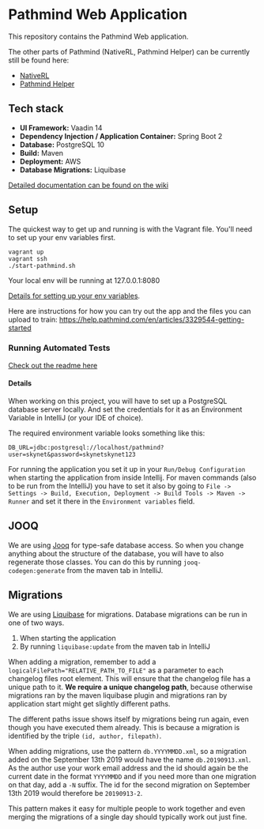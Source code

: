 # Pathmind Web Application

This repository contains the Pathmind Web application.

The other parts of Pathmind (NativeRL, Pathmind Helper) can be currently still be found here:

- [NativeRL](https://github.com/SkymindIO/skil-somatic-cloud/tree/master/nativerl)
- [Pathmind Helper](https://github.com/SkymindIO/skil-somatic-cloud/tree/master/PathmindPolicyHelper)

## Tech stack

- **UI Framework:** Vaadin 14
- **Dependency Injection / Application Container:** Spring Boot 2
- **Database:** PostgreSQL 10
- **Build:** Maven
- **Deployment:** AWS
- **Database Migrations:** Liquibase

[Detailed documentation can be found on the wiki](https://github.com/SkymindIO/pathmind-webapp/wiki)

## Setup

The quickest way to get up and running is with the Vagrant file. You'll need to set up your env variables first.

```
vagrant up
vagrant ssh
./start-pathmind.sh
```

Your local env will be running at 127.0.0.1:8080

[Details for setting up your env variables](https://github.com/SkymindIO/pathmind-webapp/wiki/Setting-up-your-dev-environment). 

Here are instructions for how you can try out the app and the files you can upload to train:
https://help.pathmind.com/en/articles/3329544-getting-started

### Running Automated Tests
[Check out the readme here](pathmind-bdd-tests/README.md)

#### Details

When working on this project, you will have to set up a PostgreSQL database server locally. And set the credentials for
it as an Environment Variable in IntelliJ (or your IDE of choice).

The required environment variable looks something like this:

```
DB_URL=jdbc:postgresql://localhost/pathmind?user=skynet&password=skynetskynet123
```

For running the application you set it up in your `Run/Debug Configuration` when starting the application from inside
Intellij. For maven commands (also to be run from the IntelliJ) you have to set it also by going to
`File -> Settings -> Build, Execution, Deployment -> Build Tools -> Maven -> Runner` and set it there in the
`Environment variables` field.

## JOOQ

We are using [Jooq](https://www.jooq.org/doc/3.11/manual/) for type-safe database access. So when you change anything
about the structure of the database, you will have to also regenerate those classes. You can do this by running
`jooq-codegen:generate` from the maven tab in IntelliJ.

## Migrations

We are using [Liquibase](https://www.liquibase.org/documentation/xml_format.html) for migrations. Database migrations
can be run in one of two ways.

1. When starting the application
2. By running `liquibase:update` from the maven tab in IntelliJ

When adding a migration, remember to add a `logicalFilePath="RELATIVE_PATH_TO_FILE"` as a parameter to each changelog
files root element. This will ensure that the changelog file has a unique path to it. **We require a unique changelog
path**, because otherwise migrations ran by the maven liquibase plugin and migrations ran by application start might
get slightly different paths.

The different paths issue shows itself by migrations being run again, even though you have executed them already. This
is because a migration is identified by the triple `(id, author, filepath)`.

When adding migrations, use the pattern `db.YYYYMMDD.xml`, so a migration added on the September 13th 2019 would have
the name `db.20190913.xml`. As the author use your work email address and the id should again be the current date in the
format `YYYYMMDD` and if you need more than one migration on that day, add a `-N` suffix. The id for the second
migration on September 13th 2019 would therefore be `20190913-2`.

This pattern makes it easy for multiple people to work together and even merging the migrations of a single day should
typically work out just fine.
